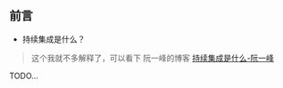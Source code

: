 ## 前言

- 持续集成是什么？

> 这个我就不多解释了，可以看下 阮一峰的博客 [持续集成是什么-阮一峰](http://www.ruanyifeng.com/blog/2015/09/continuous-integration.html "持续集成是什么")


TODO...
